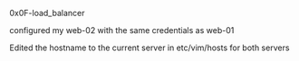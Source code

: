 0x0F-load_balancer

configured my web-02 with the same credentials as web-01

Edited the hostname to the current server in etc/vim/hosts for both servers
